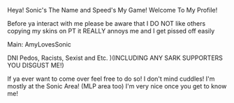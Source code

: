 Heya! Sonic's The Name and Speed's My Game! Welcome To My Profile! 

Before ya interact with me please be aware that I DO NOT like others copying my skins on PT it REALLY annoys me and I get pissed off easily

Main: AmyLovesSonic

DNI Pedos, Racists, Sexist and Etc. )(INCLUDING ANY SARK SUPPORTERS YOU DISGUST ME!) 

If ya ever want to come over feel free to do so! I don't mind cuddles! I'm mostly at the Sonic Area! (MLP area too) I'm very nice once you get to know me! 
